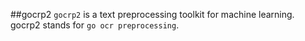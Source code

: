 ##gocrp2
`gocrp2` is a text preprocessing toolkit for machine learning.
gocrp2 stands for `go ocr preprocessing`.
